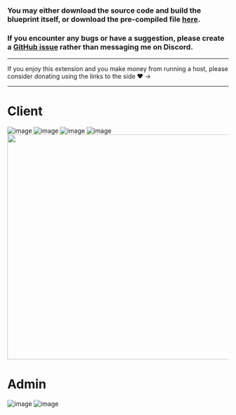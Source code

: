 ### You may either download the source code and build the blueprint itself, or download the pre-compiled file [here](https://github.com/JasonHorkles/darkenate/releases).

### If you encounter any bugs or have a suggestion, please create a [GitHub issue](https://github.com/JasonHorkles/darkenate/issues) rather than messaging me on Discord.

---

If you enjoy this extension and you make money from running a host, please consider donating using the links to the side ❤️ ->

---

# Client
![image](https://github.com/user-attachments/assets/fb70d233-44cb-4c97-add8-99552336ca88)
![image](https://github.com/JasonHorkles/darkenate/assets/51760372/256c6990-3e39-4497-b78e-5eee23d1685f)
![image](https://github.com/JasonHorkles/darkenate/assets/51760372/25525486-cc41-4fe5-a662-c37afb2e9421)
![image](https://github.com/JasonHorkles/darkenate/assets/51760372/e9f25fb0-cbc3-445a-a29a-24d171f591e9)
<img src="https://github.com/JasonHorkles/darkenate/assets/51760372/633cdae3-b627-4de0-8c5c-fe8bd874bde0" height="512">

# Admin
![image](https://github.com/user-attachments/assets/0d1d73bd-060a-4fee-b423-2f50c8814d75)
![image](https://github.com/user-attachments/assets/a1d66527-9e77-4959-9544-dfa82a096590)
